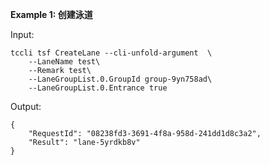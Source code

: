 **Example 1: 创建泳道**



Input: 

```
tccli tsf CreateLane --cli-unfold-argument  \
    --LaneName test\
    --Remark test\
    --LaneGroupList.0.GroupId group-9yn758ad\
    --LaneGroupList.0.Entrance true
```

Output: 
```
{
    "RequestId": "08238fd3-3691-4f8a-958d-241dd1d8c3a2",
    "Result": "lane-5yrdkb8v"
}
```


